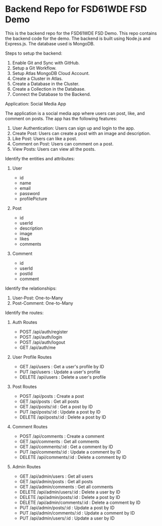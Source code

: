 # Backend Repo for FSD61WDE FSD Demo

This is the backend repo for the FSD61WDE FSD Demo. This repo contains the backend code for the demo. The backend is built using Node.js and Express.js. The database used is MongoDB.

Steps to setup the backend:

1. Enable Git and Sync with GitHub.
2. Setup a Git Workflow.
3. Setup Atlas MongoDB Cloud Account.
4. Create a Cluster in Atlas.
5. Create a Database in the Cluster.
6. Create a Collection in the Database.
7. Connect the Database to the Backend.

Application: Social Media App

The application is a social media app where users can post, like, and comment on posts. The app has the following features:

1. User Authentication: Users can sign up and login to the app.
2. Create Post: Users can create a post with an image and description.
3. Like Post: Users can like a post.
4. Comment on Post: Users can comment on a post.
5. View Posts: Users can view all the posts.

Identify the entities and attributes:

1. User

   - id
   - name
   - email
   - password
   - profilePicture

2. Post

   - id
   - userId
   - description
   - image
   - likes
   - comments

3. Comment
   - id
   - userId
   - postId
   - comment

Identify the relationships:

1. User-Post: One-to-Many
2. Post-Comment: One-to-Many

Identify the routes:

1. Auth Routes

   - POST /api/auth/register
   - POST /api/auth/login
   - POST /api/auth/logout
   - GET /api/auth/me

2. User Profile Routes

   - GET /api/users : Get a user's profile by ID
   - PUT /api/users : Update a user's profile
   - DELETE /api/users : Delete a user's profile

3. Post Routes

   - POST /api/posts : Create a post
   - GET /api/posts : Get all posts
   - GET /api/posts/:id : Get a post by ID
   - PUT /api/posts/:id : Update a post by ID
   - DELETE /api/posts/:id : Delete a post by ID

4. Comment Routes

   - POST /api/comments : Create a comment
   - GET /api/comments : Get all comments
   - GET /api/comments/:id : Get a comment by ID
   - PUT /api/comments/:id : Update a comment by ID
   - DELETE /api/comments/:id : Delete a comment by ID

5. Admin Routes

   - GET /api/admin/users : Get all users
   - GET /api/admin/posts : Get all posts
   - GET /api/admin/comments : Get all comments
   - DELETE /api/admin/users/:id : Delete a user by ID
   - DELETE /api/admin/posts/:id : Delete a post by ID
   - DELETE /api/admin/comments/:id : Delete a comment by ID
   - PUT /api/admin/posts/:id : Update a post by ID
   - PUT /api/admin/comments/:id : Update a comment by ID
   - PUT /api/admin/users/:id : Update a user by ID
